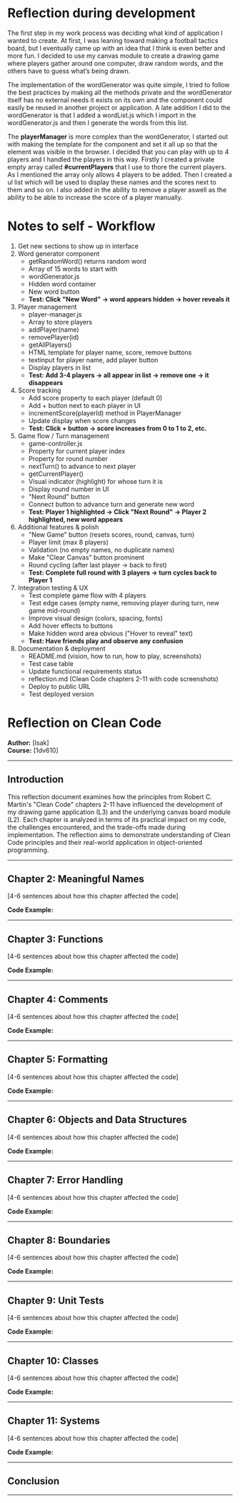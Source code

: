 # Reflection during development
The first step in my work process was deciding what kind of application I wanted to create. At first, I was leaning toward making a football tactics board, but I eventually came up with an idea that I think is even better and more fun. I decided to use my canvas module to create a drawing game where players gather around one computer, draw random words, and the others have to guess what’s being drawn.

The implementation of the wordGenerator was quite simple, I tried to follow the best practices by making all the methods private and the wordGenerator itself has no external needs it exists on its own and the component could easily be reused in another project or application. A late addition I did to the wordGenerator is that I added a wordList.js which I import in the wordGenerator.js and then I generate the words from this list. 

The **playerManager** is more complex than the wordGenerator, I started out with making the template for the component and set it all up so that the element was visible in the browser. I decided that you can play with up to 4 players and I handled the players in this way. Firstly I created a private empty array called **#currentPlayers** that I use to thore the current players. As I mentioned the array only allows 4 players to be added. Then I created a ul list which will be used to display these names and the scores next to them and so on. I also added in the ability to remove a player aswell as the ability to be able to increase the score of a player manually.

# Notes to self - Workflow
1. Get new sections to show up in interface
2. Word generator component
    - getRandomWord() returns random word
    - Array of 15 words to start with
    - wordGenerator.js
    - Hidden word container
    - New word button
    - **Test: Click "New Word" → word appears hidden → hover reveals it**
3. Player management
    - player-manager.js
    - Array to store players
    - addPlayer(name)
    - removePlayer(id)
    - getAllPlayers()
    - HTML template for player name, score, remove buttons
    - textinput for player name, add player button
    - Display players in list
    - **Test: Add 3-4 players → all appear in list → remove one → it disappears**
4. Score tracking
    - Add score property to each player (default 0)
    - Add + button next to each player in UI
    - incrementScore(playerId) method in PlayerManager
    - Update display when score changes
    - **Test: Click + button → score increases from 0 to 1 to 2, etc.**
5. Game flow / Turn management
    - game-controller.js
    - Property for current player index
    - Property for round number
    - nextTurn() to advance to next player
    - getCurrentPlayer()
    - Visual indicator (highlight) for whose turn it is
    - Display round number in UI
    - "Next Round" button
    - Connect button to advance turn and generate new word
    - **Test: Player 1 highlighted → Click "Next Round" → Player 2 highlighted, new word appears**
6. Additional features & polish
    - "New Game" button (resets scores, round, canvas, turn)
    - Player limit (max 8 players)
    - Validation (no empty names, no duplicate names)
    - Make "Clear Canvas" button prominent
    - Round cycling (after last player → back to first)
    - **Test: Complete full round with 3 players → turn cycles back to Player 1**
7. Integration testing & UX
    - Test complete game flow with 4 players
    - Test edge cases (empty name, removing player during turn, new game mid-round)
    - Improve visual design (colors, spacing, fonts)
    - Add hover effects to buttons
    - Make hidden word area obvious ("Hover to reveal" text)
    - **Test: Have friends play and observe any confusion**
8. Documentation & deployment
    - README.md (vision, how to run, how to play, screenshots)
    - Test case table
    - Update functional requirements status
    - reflection.md (Clean Code chapters 2-11 with code screenshots)
    - Deploy to public URL
    - Test deployed version
    

# Reflection on Clean Code

**Author:** [Isak]  
**Course:** [1dv610]  

---

## Introduction

This reflection document examines how the principles from Robert C. Martin's "Clean Code" chapters 2-11 have influenced the development of my drawing game application (L3) and the underlying canvas board module (L2). Each chapter is analyzed in terms of its practical impact on my code, the challenges encountered, and the trade-offs made during implementation. The reflection aims to demonstrate understanding of Clean Code principles and their real-world application in object-oriented programming.

---

## Chapter 2: Meaningful Names

[4-6 sentences about how this chapter affected the code]



**Code Example:**



---

## Chapter 3: Functions

[4-6 sentences about how this chapter affected the code]


**Code Example:**


---

## Chapter 4: Comments

[4-6 sentences about how this chapter affected the code]


**Code Example:**


---

## Chapter 5: Formatting

[4-6 sentences about how this chapter affected the code]


**Code Example:**


---

## Chapter 6: Objects and Data Structures

[4-6 sentences about how this chapter affected the code]


**Code Example:**


---

## Chapter 7: Error Handling

[4-6 sentences about how this chapter affected the code]

**Code Example:**

---

## Chapter 8: Boundaries

[4-6 sentences about how this chapter affected the code]

**Code Example:**


---

## Chapter 9: Unit Tests

[4-6 sentences about how this chapter affected the code]

**Code Example:**


---

## Chapter 10: Classes

[4-6 sentences about how this chapter affected the code]

**Code Example:**


---

## Chapter 11: Systems

[4-6 sentences about how this chapter affected the code]

**Code Example:**

---

## Conclusion


---